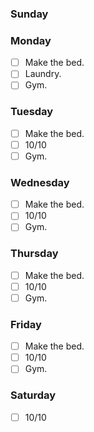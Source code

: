 ### Sunday


### Monday

- [ ] Make the bed.
- [ ] Laundry.
- [ ] Gym.

### Tuesday

- [ ] Make the bed.
- [ ] 10/10
- [ ] Gym.

### Wednesday

- [ ] Make the bed.
- [ ] 10/10
- [ ] Gym.

### Thursday

- [ ] Make the bed.
- [ ] 10/10
- [ ] Gym.

### Friday

- [ ] Make the bed.
- [ ] 10/10
- [ ] Gym.

### Saturday

- [ ] 10/10
